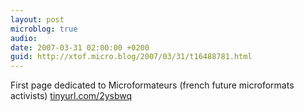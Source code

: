 ```yaml
---
layout: post
microblog: true
audio: 
date: 2007-03-31 02:00:00 +0200
guid: http://xtof.micro.blog/2007/03/31/t16488781.html
---
```

First page dedicated to Microformateurs (french future microformats activists) [tinyurl.com/2ysbwq](http://tinyurl.com/2ysbwq)
